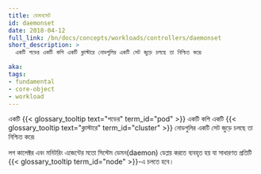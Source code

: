```yaml
---
title: ডেমনসেট
id: daemonset
date: 2018-04-12
full_link: /bn/docs/concepts/workloads/controllers/daemonset
short_description: >
  একটি পডের একটি কপি একটি ক্লাস্টারে নোডগুলির একটি সেট জুড়ে চলছে তা নিশ্চিত করে৷

aka: 
tags:
- fundamental
- core-object
- workload
---
```

 একটি {{< glossary_tooltip text="পডের" term_id="pod" >}} একটি কপি একটি {{< glossary_tooltip text="ক্লাস্টারে" term_id="cluster" >}} নোডগুলির একটি সেট জুড়ে চলছে তা নিশ্চিত করে৷

<!--more--> 

লগ কালেক্টর এবং মনিটরিং এজেন্টের মতো সিস্টেম ডেমন(daemon) ডেপ্লয় করতে ব্যবহৃত হয় যা সাধারণত প্রতিটি {{< glossary_tooltip term_id="node" >}}-এ চলতে হবে।
